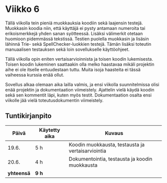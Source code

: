 # Viikko 6

Tällä viikolla tein pieniä muokkauksia koodiin sekä laajensin testejä. Muokkasin koodia niin, että käyttäjä ei pysty antamaan numeroita tai erikoismerkkejä yhden sanan syötteessä. Lisäksi välimerkit otetaan huomioon pidemmässä tekstissä. Testien puolella muokkasin ja lisäsin lähinnä Trie- sekä SpellChecker-luokkien testejä. Tämän lisäksi toteutin manuaalisen testauksen sekä loin sovellukselle käyttöohjeet.

Tällä viikolla opin eniten vertaisarvioinnista ja toisen koodin lukemisesta. Toisen koodin lukeminen saattaakin olla melko haastavaa mikäli projektin aihe ei ole itselle entuudestaan tuttu. Muita isoja haasteita ei tässä vaiheessa kurssia enää ollut.

Sovellus alkaa olemaan aika lailla valmis, ja ensi viikolla suunnitelmissa olisi enää projektin ja dokumentaation viimeistely. Ajattelin vielä käydä koodin sekä sen kommentit läpi, kuten myös testit. Dokumentaation osalta ensi viikolle jää vielä toteutusdokumentin viimeistely. 


## Tuntikirjanpito 
| **Päivä** | **Käytetty aika** | **Kuvaus** |
| ----------| ----------------- | ---------- |
| 19.6. | 5 h | Koodin muokkausta, testausta ja vertaisarviointia |
| 20.6. | 4 h | Dokumentointia, testausta ja koodin muokkausta |
| **yhteensä** | **9 h** |
